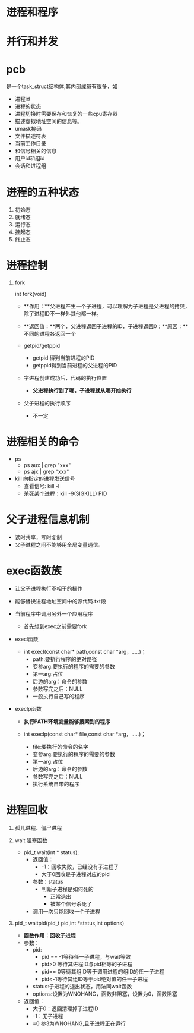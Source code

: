 # 进程和程序

# 并行和并发

# pcb

是一个task_struct结构体,其内部成员有很多，如

* 进程id
* 进程的状态
* 进程切换时需要保存和恢复的一些cpu寄存器
* 描述虚拟地址空间的信息等。
* umask掩码
* 文件描述符表
* 当前工作目录
* 和信号相关的信息
* 用户id和组id
* 会话和进程组

# 进程的五种状态

1. 初始态
2. 就绪态
3. 运行态
4. 挂起态
5. 终止态

# 进程控制

1. fork

   int fork(void)

   * **作用：**父进程产生一个子进程，可以理解为子进程是父进程的拷贝，除了进程ID不一样外其他都一样。
   * **返回值：**两个，父进程返回子进程的ID，子进程返回0；**原因：**不同的进程各返回一个

   * getpid/getppid
     * getpid 得到当前进程的PID
     * getppid得到当前进程的父进程的PID
   * 字进程创建成功后，代码的执行位置
     * **父进程执行到了哪，子进程就从哪开始执行**
   * 父子进程的执行顺序
     * 不一定

# 进程相关的命令

* ps
  * ps aux | grep "xxx"
  * ps ajx | grep "xxx"
* kill 向指定的进程发送信号
  * 查看信号: kill -l
  * 杀死某个进程：kill -9(SIGKILL) PID

# 父子进程信息机制

* 读时共享，写时复制
* 父子进程之间不能够用全局变量通信。

# exec函数族

* 让父子进程执行不相干的操作

* 能够替换进程地址空间中的源代码.txt段

* 当前程序中调用另外一个应用程序

  * 首先想到exec之前需要fork

* execl函数

  * int execl(const char* path,const char *arg，.....)；
    * path:要执行程序的绝对路径
    * 变参arg:要执行的程序的需要的参数
    * 第一arg:占位
    * 后边的arg：命令的参数
    * 参数写完之后：NULL
    * 一般执行自己写的程序

* execlp函数

  * **执行PATH环境变量能够搜索到的程序**

  * int execlp(const char* file,const char *arg，.....)；
    * file:要执行的命令的名字
    * 变参arg:要执行的程序的需要的参数
    * 第一arg:占位
    * 后边的arg：命令的参数
    * 参数写完之后：NULL
    * 执行系统自带的程序

# 进程回收

1. 孤儿进程、僵尸进程

2. wait 阻塞函数

   * pid_t wait(int * status);
     * 返回值：
       * -1：回收失败，已经没有子进程了 
       * 大于0回收是子进程对应的pid
     * 参数：status
       * 判断子进程是如何死的
         * 正常退出
         * 被某个信号杀死了
     * 调用一次只能回收一个子进程

3. pid_t waitpid(pid_t pid,int *status,int options)

   * **函数作用：回收子进程**
   * 参数：
     * pid:
       * pid == -1等待任一子进程，与wait等效
       * pid>0 等待其进程ID与pid相等的子进程
       * pid== 0等待其组ID等于调用进程的组ID的任一子进程
       * pid<-1等待其组ID等于pid绝对值的任一子进程
     * status:子进程的退出状态，用法同wait函数
     * options:设置为WNOHANG，函数非阻塞，设置为0，函数阻塞
   * 返回值：
     * 大于0：返回清理掉子进程ID
     * -1：无子进程
     * =0 参3为WNOHANG,且子进程正在运行

   

   

